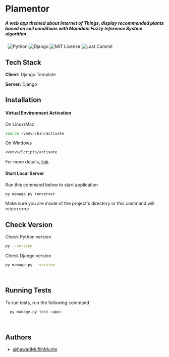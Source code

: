 
# Plamentor

##### A web app themed about Internet of Things, display recommended plants based on soil conditions with Mamdani Fuzzy Inference System algorithm



&nbsp;
![Python](https://img.shields.io/badge/Python-3.12.4-blue?logo=python&logoColor=white) ![Django](https://img.shields.io/badge/Django-5.1.2-blue?logo=django) ![MIT License](https://img.shields.io/badge/License-MIT-green.svg) ![Last Commit](https://img.shields.io/github/last-commit/hawariMuflihMunte/plant-recommendation-tool/main
)
&nbsp;
## Tech Stack

**Client:** Django Template

**Server:** Django
&nbsp;
## Installation

#### Virtual Environment Activation

On Linux/Mac

```bash
source <venv>/bin/activate
```

On Windows

```cmd
<venv>/Scripts/activate
```

For more details, [link](https://docs.python.org/3/library/venv.html).


#### Start Local Server

Run this command below to start application

```bash
py manage.py runserver
```

Make sure you are inside of the project's directory or this command will return error
&nbsp;
## Check Version

Check Python version

```bash
py --version
```

Check Django version

```bash
py manage.py --version
```
&nbsp;
## Running Tests

To run tests, run the following command

```bash
  py manage.py test <app>
```
&nbsp;
## Authors

- [@hawariMuflihMunte](https://www.github.com/hawariMuflihMunte)
